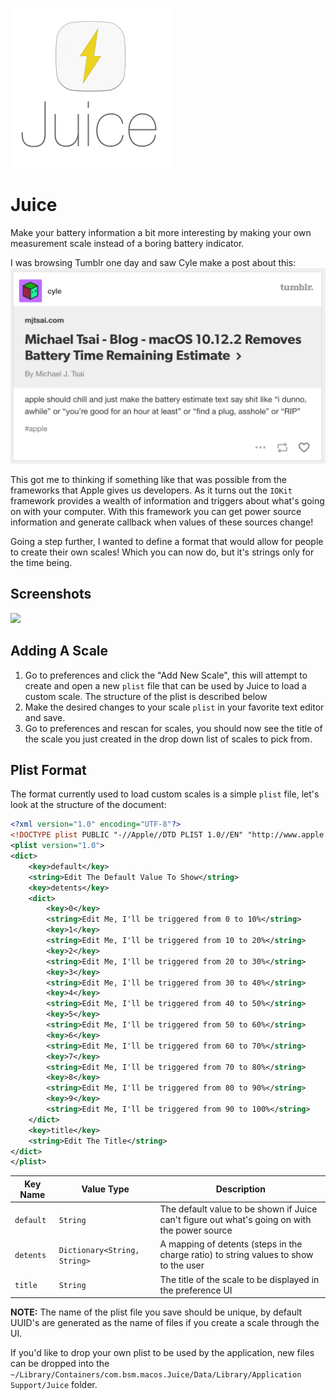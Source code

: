![](/images/icon-readme.png)
# Juice
Make your battery information a bit more interesting by making your own measurement scale instead of a boring battery indicator.

I was browsing Tumblr one day and saw Cyle make a post about this:
![](/images/cyle-post.png)

This got me to thinking if something like that was possible from the frameworks that Apple gives us developers. As it turns out the `IOKit` framework provides a wealth of information and triggers about what's going on with your computer. With this framework you can get power source information and generate callback when values of these sources change!

Going a step further, I wanted to define a format that would allow for people to create their own scales! Which you can now do, but it's strings only for the time being.

## Screenshots
![](https://d3vv6lp55qjaqc.cloudfront.net/items/2N0v171X0y0z3m0A2M1E/Image%202016-12-17%20at%209.29.43%20PM.png?X-CloudApp-Visitor-Id=137600)

## Adding A Scale

1. Go to preferences and click the "Add New Scale", this will attempt to create and open a new `plist` file that can be used by Juice to load a custom scale. The structure of the plist is described below
2. Make the desired changes to your scale `plist` in your favorite text editor and save.
3. Go to preferences and rescan for scales, you should now see the title of the scale you just created in the drop down list of scales to pick from.

## Plist Format

The format currently used to load custom scales is a simple `plist` file, let's look at the structure of the document:

```xml
<?xml version="1.0" encoding="UTF-8"?>
<!DOCTYPE plist PUBLIC "-//Apple//DTD PLIST 1.0//EN" "http://www.apple.com/DTDs/PropertyList-1.0.dtd">
<plist version="1.0">
<dict>
	<key>default</key>
	<string>Edit The Default Value To Show</string>
	<key>detents</key>
	<dict>
		<key>0</key>
		<string>Edit Me, I'll be triggered from 0 to 10%</string>
		<key>1</key>
		<string>Edit Me, I'll be triggered from 10 to 20%</string>
		<key>2</key>
		<string>Edit Me, I'll be triggered from 20 to 30%</string>
		<key>3</key>
		<string>Edit Me, I'll be triggered from 30 to 40%</string>
		<key>4</key>
		<string>Edit Me, I'll be triggered from 40 to 50%</string>
		<key>5</key>
		<string>Edit Me, I'll be triggered from 50 to 60%</string>
		<key>6</key>
		<string>Edit Me, I'll be triggered from 60 to 70%</string>
		<key>7</key>
		<string>Edit Me, I'll be triggered from 70 to 80%</string>
		<key>8</key>
		<string>Edit Me, I'll be triggered from 80 to 90%</string>
		<key>9</key>
		<string>Edit Me, I'll be triggered from 90 to 100%</string>
	</dict>
	<key>title</key>
	<string>Edit The Title</string>
</dict>
</plist>
```

| Key Name | Value Type | Description |
|----------|------|-------------|
| `default` | `String` | The default value to be shown if Juice can't figure out what's going on with the power source |
| `detents` | `Dictionary<String, String>` | A mapping of detents (steps in the charge ratio) to string values to show to the user |
| `title` | `String` | The title of the scale to be displayed in the preference UI |

**NOTE:** The name of the plist file you save should be unique, by default UUID's are generated as the name of files if you create a scale through the UI.

If you'd like to drop your own plist to be used by the application, new files can be dropped into the `~/Library/Containers/com.bsm.macos.Juice/Data/Library/Application Support/Juice` folder.
